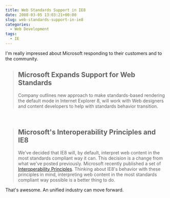 ```yaml
---
title: Web Standards Support in IE8
date: 2008-03-05 13:03:21+00:00
slug: web-standards-support-in-ie8
categories:
  - Web Development
tags:
  - IE
---
```


I'm really impressed about Microsoft responding to their customers and to the community.

> ## Microsoft Expands Support for Web Standards
>
> Company outlines new approach to make standards-based rendering the default mode in Internet Explorer 8, will work with Web designers and content developers to help with standards behavior transition.

&nbsp;

> ## Microsoft's Interoperability Principles and IE8
>
> We've decided that IE8 will, by default, interpret web content in the most standards compliant way it can. This decision is a change from what we've posted previously.
> Microsoft recently published a set of [Interoperability Principles](http://www.microsoft.com/presspass/presskits/interoperability/default.mspx). Thinking about IE8's behavior with these principles in mind, interpreting web content in the most standards compliant way possible is a better thing to do.

That's awesome. An unified industry can move forward.
